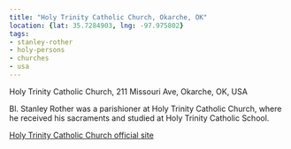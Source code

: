 ```yaml
---
title: "Holy Trinity Catholic Church, Okarche, OK"
location: {lat: 35.7284903, lng: -97.975802}
tags:
- stanley-rother
- holy-persons
- churches
- usa
---
```


Holy Trinity Catholic Church, 211 Missouri Ave, Okarche, OK, USA

Bl. Stanley Rother was a parishioner at Holy Trinity Catholic Church, where he received his sacraments and studied at Holy Trinity Catholic School.

[Holy Trinity Catholic Church official site](https://www.holytrinityok.org/)
